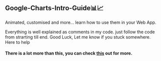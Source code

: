 ## Google-Charts-Intro-Guide📊📈
Animated, customised and more... learn how to use them in your Web App. 

Everything is well explained as comments in my code. just follow the code from strarting till end.
Good Luck, Let me know if you stuck somewhere. Here to help
 
#### There is a lot more than this, you can check [this](https://developers.google.com/chart/interactive/docs/quick_start?hl=en) out for more.
 

